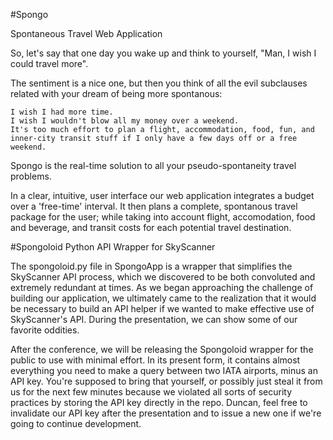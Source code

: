 #Spongo

Spontaneous Travel Web Application

So, let's say that one day you wake up and think to yourself, "Man, I wish I could travel more".

The sentiment is a nice one, but then you think of all the evil subclauses related with your dream of being more spontanous:

    I wish I had more time.
    I wish I wouldn't blow all my money over a weekend.
    It's too much effort to plan a flight, accommodation, food, fun, and inner-city transit stuff if I only have a few days off or a free weekend.

Spongo is the real-time solution to all your pseudo-spontaneity travel problems.

In a clear, intuitive, user interface our web application integrates a budget over a 'free-time' interval. It then plans a complete, spontanous travel package for the user; while taking into account flight, accomodation, food and beverage, and transit costs for each potential travel destination.

#Spongoloid Python API Wrapper for SkyScanner

The spongoloid.py file in SpongoApp is a wrapper that simplifies the SkyScanner API process, which we discovered to be both convoluted and extremely redundant at times. As we began approaching the challenge of building our application, we ultimately came to the realization that it would be necessary to build an API helper if we wanted to make effective use of SkyScanner's API. During the presentation, we can show some of our favorite oddities.

After the conference, we will be releasing the Spongoloid wrapper for the public to use with minimal effort. In its present form, it contains almost everything you need to make a query between two IATA airports, minus an API key. You're supposed to bring that yourself, or possibly just steal it from us for the next few minutes because we violated all sorts of security practices by storing the API key directly in the repo. Duncan, feel free to invalidate our API key after the presentation and to issue a new one if we're going to continue development. 